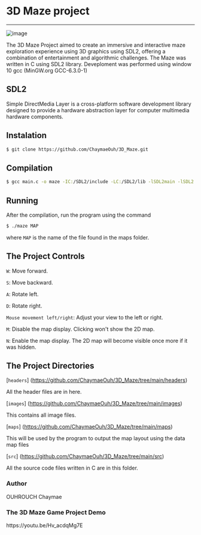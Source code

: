 # 3D Maze project
---------------

![image]()

The 3D Maze Project aimed to create an immersive and interactive maze exploration experience using 3D graphics using SDL2, offering a combination of entertainment and algorithmic challenges.
The Maze was written in C using SDL2 library.
Deveploment was performed using window 10 gcc (MinGW.org GCC-6.3.0-1) 

## SDL2
Simple DirectMedia Layer is a cross-platform software development library designed to provide a hardware abstraction layer for computer multimedia hardware components.

## Instalation
```sh
$ git clone https://github.com/ChaymaeOuh/3D_Maze.git

```
## Compilation
```sh
$ gcc main.c -o maze -IC:/SDL2/include -LC:/SDL2/lib -lSDL2main -lSDL2

```

## Running
After the compilation, run the program using the command 
```sh
$ ./maze MAP

```
where ```MAP``` is the name of the file found in the maps folder.

## The Project Controls

```W```: Move forward.

```S```: Move backward.

```A```: Rotate left.

```D```: Rotate right.

```Mouse movement left/right```: Adjust your view to the left or right.

```M```: Disable the map display. Clicking won't show the 2D map.

```N```: Enable the map display. The 2D map will become visible once more if it was hidden.


## The Project Directories
[`headers`] (https://github.com/ChaymaeOuh/3D_Maze/tree/main/headers)

All the header files are in here.

[`images`] (https://github.com/ChaymaeOuh/3D_Maze/tree/main/images)

This contains all image files.

[`maps`] (https://github.com/ChaymaeOuh/3D_Maze/tree/main/maps)

This will be used by the program to output the map layout using the data map files

[`src`] (https://github.com/ChaymaeOuh/3D_Maze/tree/main/src)

All the source code files written in C are in this folder.

<h3>Author</h3>
 OUHROUCH Chaymae 

 <h3>The 3D Maze Game Project Demo</h3>
 https://youtu.be/Hv_acdqMg7E